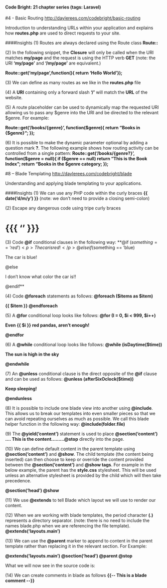 
#### Code Bright: 21 chapter series (tags: Laravel)



#4 - Basic Routing
http://daylerees.com/codebright/basic-routing 

Introduction to understanding URLs within your application and explains how **routes.php** are used to direct requests to your site.

####Insights
(1)	Routes are always declared using the Route class **Route::**

(2)	In the following snippet, the **Closure** will only be called when the URI matches **my/page** and the request is using the HTTP verb **GET**  (note: the URI **‘my/page’** and **‘/my/page’** are equivalent.) 

**Route::get(‘my/page’,function(){ return ‘Hello World’});** 




(3)	We can define as many routes as we like in the **routes.php** file

(4)	A **URI** containing only a forward slash **‘/’** will match the **URL** of the website.


(5)	A route placeholder can be used to dynamically map the requested URI allowing us to pass any $genre into the URI and be directed to the relevant $genre. For example:  

**Route::get(‘/books/{genre}’, function($genre){ return “Books in {$genre}“; });**  


(6)	It is possible to make the dynamic parameter optional by adding a question mark **?**.  The following example shows how routing activity can be controlled from a single pattern:
**Route::get(‘/books/{genre?}’, function($genre = null){ 
		if ($genre == null) return “This is the Book Index”;
		return “Books in the $genre category;
});**



#8 – Blade Templating
http://daylerees.com/codebright/blade 

Understanding and applying blade templating to your applications. 

####Insights
(1)	We can use any PHP code within the curly braces **{{ date(‘d/m/y’) }}** (note: we don’t need to provide a closing semi-colon)

(2)	Escape any dangerous code using tripe curly braces
**<h1>{{{ ‘<script>alert(“This is an XSS attack”)</script>’ }}}</h1>**

(3)	Code **@if** conditional clauses in the following way:
**@if ($something == ‘red’)
	<p>The car is red!</p>
@elseif ($something == ‘blue)
  <p>The car is blue!</p>
@else
	 <p>I don’t know what color the car is!!</p>
@endif**

(4)	Code **@foreach** statements as follows:
**@foreach ($items as $item)
	<p>{{ $item }}
@endforeach**

(5)	A **@for** conditional loop looks like follows:
**@for (I = 0, $i < 999, $i++)
	<p>Even {{ $i }} red pandas, aren’t enough!</p>
@endfor**

(6)	A **@while** conditional loop looks like follows:
**@while (isDaytime($time))
	<p>The sun is high in the sky</p>
@endwhile**

(7)	An **@unless** conditional clause is the direct opposite of the **@if** clause and can be used as follows:
**@unless (afterSixOclock($time))
	<p>Keep sleeping!</p>
@endunless**

(8)	It is possible to include one blade view into another using **@include**.  This allows us to break our templates into even smaller pieces so that we can avoid repeating ourselves as much as possible.  We call this blade helper function in the following way: **@include(folder.file)**

(9)	The **@yield(‘content’)** statement is used to place **@section(‘content’) …. This is the content.........@stop** directly into the page.

(10)	We can define default content in the parent template using **@section(‘content’)** and **@show**.  The child template (the content being inserted) can then choose to keep or override the content provided between the **@section(‘content’)** and **@show tags**. For example in the below example, the parent has the **style.css** stylesheet.  This will be used unless an alternative stylesheet is provided by the child which will then take precedence.

**@section(‘head’)
	<link rel=”stylesheet” href=”style.css” />
@show**

(11)	We use **@extends** to tell Blade which layout we will use to render our content.

(12)	When we are working with blade templates, the period character **(.)** represents a directory separator.  (note: there is no need to include the names blade.php when we are referencing the file template).  **@extends(‘layouts.main’)**

(13)	We can use the **@parent** marker to append to content in the parent template rather than replacing it in the relevant section. For Example:

**@extends(‘layouts.main’)
@section(‘head’)
	@parent
	<link rel=”stylesheet” href=”another.css” />
@stop**

What we will now see in the source code is:
**<head>
	  <link rel=”stylesheet” href=”style.css” />
	  <link rel=”stylesheet” href=”another.css” />
	</head>**

(14)	We can create comments in blade as follows **{{-- This is a blade comment --}}**
